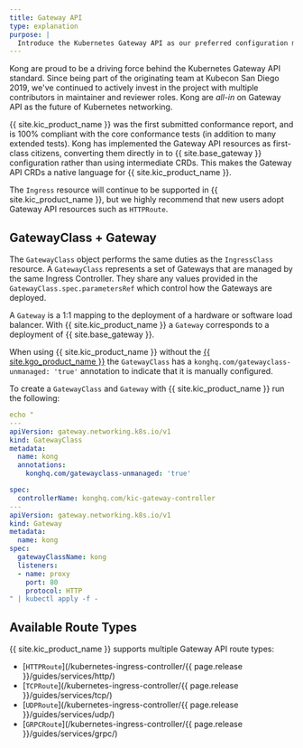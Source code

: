 ```yaml
---
title: Gateway API
type: explanation
purpose: |
  Introduce the Kubernetes Gateway API as our preferred configuration method. Explain Gateway, GatewayClass and provide a simple HTTPRoute example
---
```


Kong are proud to be a driving force behind the Kubernetes Gateway API standard. Since being part of the originating team at Kubecon San Diego 2019, we've continued to actively invest in the project with multiple contributors in maintainer and reviewer roles. Kong are _all-in_ on Gateway API as the future of Kubernetes networking.

{{ site.kic_product_name }} was the first submitted conformance report, and is 100% compliant with the core conformance tests (in addition to many extended tests). Kong has implemented the Gateway API resources as first-class citizens, converting them directly in to {{ site.base_gateway }} configuration rather than using intermediate CRDs. This makes the Gateway API CRDs a native language for {{ site.kic_product_name }}.

The `Ingress` resource will continue to be supported in {{ site.kic_product_name }}, but we highly recommend that new users adopt Gateway API resources such as `HTTPRoute`.

## GatewayClass + Gateway

The `GatewayClass` object performs the same duties as the `IngressClass` resource. A `GatewayClass` represents a set of Gateways that are managed by the same Ingress Controller. They share any values provided in the `GatewayClass.spec.parametersRef` which control how the Gateways are deployed.

A `Gateway` is a 1:1 mapping to the deployment of a hardware or software load balancer. With {{ site.kic_product_name }} a `Gateway` corresponds to a deployment of {{ site.base_gateway }}.

When using {{ site.kic_product_name }} without the [{{ site.kgo_product_name }}](/gateway-operator/latest/) the `GatewayClass` has a `konghq.com/gatewayclass-unmanaged: 'true'` annotation to indicate that it is manually configured.

To create a `GatewayClass` and `Gateway` with {{ site.kic_product_name }} run the following:

```yaml
echo "
---
apiVersion: gateway.networking.k8s.io/v1
kind: GatewayClass
metadata:
  name: kong
  annotations:
    konghq.com/gatewayclass-unmanaged: 'true'

spec:
  controllerName: konghq.com/kic-gateway-controller
---
apiVersion: gateway.networking.k8s.io/v1
kind: Gateway
metadata:
  name: kong
spec:
  gatewayClassName: kong
  listeners:
  - name: proxy
    port: 80
    protocol: HTTP
" | kubectl apply -f -
```

## Available Route Types

{{ site.kic_product_name }} supports multiple Gateway API route types:

* [`HTTPRoute`](/kubernetes-ingress-controller/{{ page.release }}/guides/services/http/)
* [`TCPRoute`](/kubernetes-ingress-controller/{{ page.release }}/guides/services/tcp/)
* [`UDPRoute`](/kubernetes-ingress-controller/{{ page.release }}/guides/services/udp/)
* [`GRPCRoute`](/kubernetes-ingress-controller/{{ page.release }}/guides/services/grpc/)
